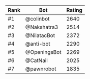 Rank|Bot|Rating
---|---|---
#1|@colinbot|2640
#2|@Nakshatra3|2514
#3|@NilatacBot|2372
#4|@anti-bot|2290
#5|@OpeningsBot|2269
#6|@CatNail|2025
#7|@pawnrobot|1835
